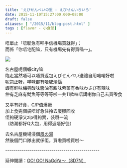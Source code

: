 ```yaml
---
title: 'えびせんべいの里 - えびせんいろいろ'
date: 2015-11-10T15:27:00.000+08:00
draft: false
aliases: [ "/2015/11/blog-post.html" ]
tags : [flavor - 小食部]
---
```


唔單止「唔駛急有咩手信機場買就得」；  
而係「你唔宅配嘛，只有機場先有得買喎～」。  

![](/images/ebisato.jpg)

名古屋呢個蝦city嘛  
臨走當然唔可以唔買返包えびせんべい送禮自用啱啱好啦  
呢包正呀，咩味都有唔駛煩惱  
蝦有鮮味梅夠酸味醬油有甜味紫菜有香味わさび有辣味  
仲有芝麻有魷魚等等等等啦一共11款味唔講喇你自己去買嚟食  
  
又平有好食，C/P值爆廠  
加上食完個袋唔好急住拎去廢膠回收  
佢夠硬淨又zip得夠實，裝嘢一流  
（防潮都好Q大包，用得返唔好徒）  
  
去名古屋機場浸個[風の湯](https://hidie.net/nagoya8g/)  
然後個門口隊出就係佢，買啦買啦買啦～  
  
\-----------------------------------------------  
  
延伸閱讀：[GO! GO! NaGoYa～（8D7N）](https://hidie.net/nagoya8d7n/)
